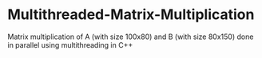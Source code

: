 # Multithreaded-Matrix-Multiplication
Matrix multiplication of A (with size 100x80) and B (with size 80x150) done in parallel using multithreading in C++ 
